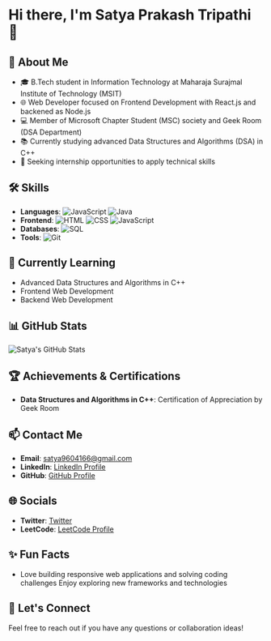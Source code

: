 # Hi there, I'm Satya Prakash Tripathi 👋

## 🚀 About Me
- 🎓 B.Tech student in Information Technology at Maharaja Surajmal Institute of Technology (MSIT)
- 🌐 Web Developer focused on Frontend Development with React.js and backened as Node.js
- 💻 Member of Microsoft Chapter Student (MSC) society and Geek Room (DSA Department)
- 📚 Currently studying advanced Data Structures and Algorithms (DSA) in C++
- 🤝 Seeking internship opportunities to apply technical skills

## 🛠️ Skills
- **Languages**: ![JavaScript](https://img.shields.io/badge/JavaScript-ES6+-yellow?logo=javascript) ![Java](https://img.shields.io/badge/Java-ED8B00?logo=java&logoColor=white) 
- **Frontend**: ![HTML](https://img.shields.io/badge/HTML5-E34F26?logo=html5&logoColor=white) ![CSS](https://img.shields.io/badge/CSS3-1572B6?logo=css3&logoColor=white) ![JavaScript](https://img.shields.io/badge/JavaScript-ES6+-yellow?logo=javascript)
- **Databases**: ![SQL](https://img.shields.io/badge/SQL-003B57?logo=postgresql&logoColor=white)
- **Tools**: ![Git](https://img.shields.io/badge/Git-F05032?logo=git&logoColor=white) 

## 🌱 Currently Learning
- Advanced Data Structures and Algorithms in C++
- Frontend Web Development
- Backend Web Development

## 📊 GitHub Stats
![Satya's GitHub Stats](https://github-readme-stats.vercel.app/api?username=satya94406&show_icons=true&theme=tokyonight)

## 🏆 Achievements & Certifications
- **Data Structures and Algorithms in C++**: Certification of Appreciation by Geek Room 

## 📫 Contact Me
- **Email**: [satya9604166@gmail.com](mailto:satya9604166@gmail.com)
- **LinkedIn**: [LinkedIn Profile](https://www.linkedin.com/in/satya-prakash-tripathi-44a07b2b2/)
- **GitHub**: [GitHub Profile](https://github.com/satya94406)

## 🌐 Socials
- **Twitter**: [Twitter](https://x.com/TripathiSa12443?t=gtVkG6oOMB8S1baj4Z7PZw&s=09)
- **LeetCode**: [LeetCode Profile](https://leetcode.com/u/satya960/)

## ✨ Fun Facts
- Love building responsive web applications and solving coding challenges
Enjoy exploring new frameworks and technologies

## 💬 Let's Connect
Feel free to reach out if you have any questions or collaboration ideas!
